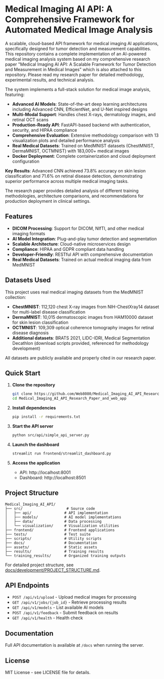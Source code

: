# Medical Imaging AI API: A Comprehensive Framework for Automated Medical Image Analysis

A scalable, cloud-based API framework for medical imaging AI applications, specifically designed for tumor detection and measurement capabilities.  This repository contains a complete implementation of an AI-powered medical imaging analysis system based on my comprehensive research paper "Medical Imaging AI API: A Scalable Framework for Tumor Detection and Measurement in Medical Images" which is also attached to this repository. Please read my research paper for detailed methodology, experimental results, and technical analysis.

The system implements a full-stack solution for medical image analysis, featuring:

- **Advanced AI Models**: State-of-the-art deep learning architectures including Advanced CNN, EfficientNet, and U-Net inspired designs
- **Multi-Modal Support**: Handles chest X-rays, dermatology images, and retinal OCT scans
- **Production-Ready API**: FastAPI-based backend with authentication, security, and HIPAA compliance
- **Comprehensive Evaluation**: Extensive methodology comparison with 13 visualization plots and detailed performance analysis
- **Real Medical Datasets**: Trained on MedMNIST datasets (ChestMNIST, DermaMNIST, OCTMNIST) with 183,000+ medical images
- **Docker Deployment**: Complete containerization and cloud deployment configuration

**Key Results**: Advanced CNN achieved 73.8% accuracy on skin lesion classification and 71.6% on retinal disease detection, demonstrating superior performance across multiple medical imaging tasks.

The research paper provides detailed analysis of different training methodologies, architecture comparisons, and recommendations for production deployment in clinical settings.

## Features

- **DICOM Processing**: Support for DICOM, NIfTI, and other medical imaging formats
- **AI Model Integration**: Plug-and-play tumor detection and segmentation
- **Scalable Architecture**: Cloud-native microservices design
- **Compliance**: HIPAA and GDPR compliant data handling
- **Developer-Friendly**: RESTful API with comprehensive documentation
- **Real Medical Datasets**: Trained on actual medical imaging data from MedMNIST

## Datasets Used

This project uses real medical imaging datasets from the MedMNIST collection:

- **ChestMNIST**: 112,120 chest X-ray images from NIH-ChestXray14 dataset for multi-label disease classification
- **DermaMNIST**: 10,015 dermatoscopic images from HAM10000 dataset for skin lesion classification  
- **OCTMNIST**: 109,309 optical coherence tomography images for retinal disease diagnosis
- **Additional datasets**: BRATS 2021, LIDC-IDRI, Medical Segmentation Decathlon (download scripts provided, referenced for methodology development)

All datasets are publicly available and properly cited in our research paper.

## Quick Start

1. **Clone the repository**
   ```bash
   git clone https://github.com/Web8080/Medical_Imaging_AI_API_Research_Paper_and_web_app.git
   cd Medical_Imaging_AI_API_Research_Paper_and_web_app
   ```

2. **Install dependencies**
   ```bash
   pip install -r requirements.txt
   ```

3. **Start the API server**
   ```bash
   python src/api/simple_api_server.py
   ```

4. **Launch the dashboard**
   ```bash
   streamlit run frontend/streamlit_dashboard.py
   ```

5. **Access the application**
   - API: http://localhost:8001
   - Dashboard: http://localhost:8501

## Project Structure

```
Medical_Imaging_AI_API/
├── src/                    # Source code
│   ├── api/               # API implementation
│   ├── models/            # AI model implementations
│   ├── data/              # Data processing
│   └── visualization/     # Visualization utilities
├── frontend/              # Frontend applications
├── tests/                 # Test suite
├── scripts/               # Utility scripts
├── docs/                  # Documentation
├── assets/                # Static assets
├── results/               # Training results
└── training_results/      # Organized training outputs
```

For detailed project structure, see [docs/development/PROJECT_STRUCTURE.md](docs/development/PROJECT_STRUCTURE.md).

## API Endpoints

- `POST /api/v1/upload` - Upload medical images for processing
- `GET /api/v1/jobs/{job_id}` - Retrieve processing results
- `GET /api/v1/models` - List available AI models
- `POST /api/v1/feedback` - Submit feedback on results
- `GET /api/v1/health` - Health check

## Documentation

Full API documentation is available at `/docs` when running the server.

## License

MIT License - see LICENSE file for details.